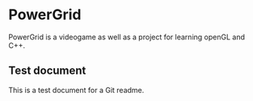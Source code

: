 # PowerGrid 

PowerGrid is a videogame as well as a project for learning openGL and C++.

## Test document

This is a test document for a Git readme.